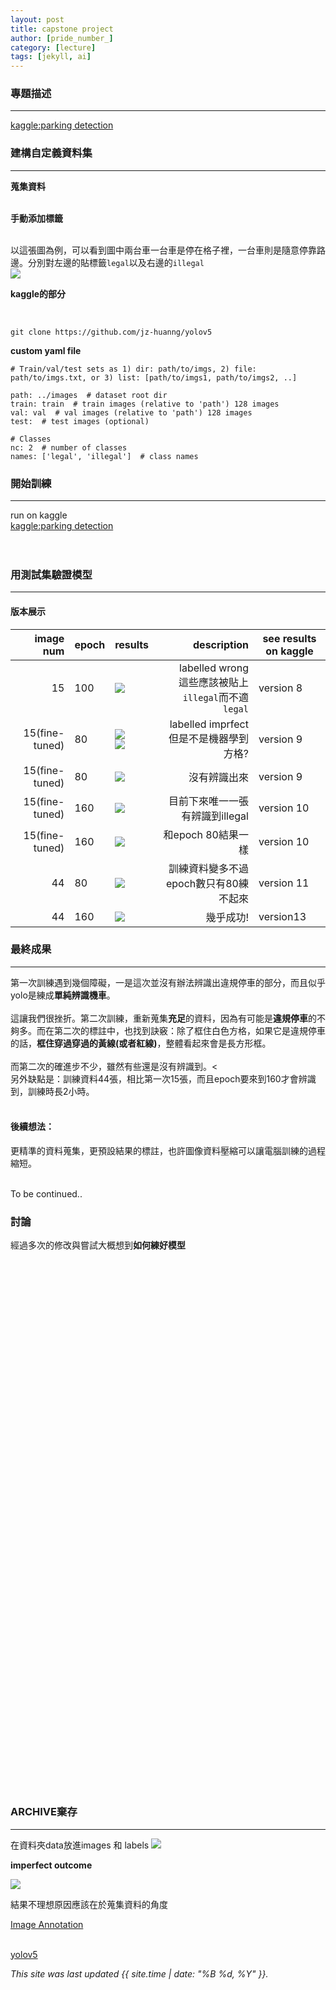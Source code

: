 ```yaml
---
layout: post
title: capstone project
author: [pride_number_]
category: [lecture]
tags: [jekyll, ai]
---
```



### 專題描述
---

[kaggle:parking detection](https://www.kaggle.com/code/ulysses1103/parked-detection)<br>


### 建構自定義資料集
---


**蒐集資料**<br><br>

**手動添加標籤**<br><br>

以這張圖為例，可以看到圖中兩台車一台車是停在格子裡，一台車則是隨意停靠路邊。分別對左邊的貼標籤```legal```以及右邊的```illegal```<br>
![](https://github.com/jz-huanng/AI-course/blob/gh-pages/images2/parking-detection/labels.png?raw=true)<br>

**kaggle的部分**

 <br>
 
 ```
 git clone https://github.com/jz-huanng/yolov5
 
 ```

**custom yaml file**

```
# Train/val/test sets as 1) dir: path/to/imgs, 2) file: path/to/imgs.txt, or 3) list: [path/to/imgs1, path/to/imgs2, ..]

path: ../images  # dataset root dir
train: train  # train images (relative to 'path') 128 images
val: val  # val images (relative to 'path') 128 images
test:  # test images (optional)

# Classes
nc: 2  # number of classes
names: ['legal', 'illegal']  # class names
```

### 開始訓練
---

run on kaggle<br>
[kaggle:parking detection](https://www.kaggle.com/code/ulysses1103/parked-detection)<br>
<br>
<br>



### 用測試集驗證模型
---

#### 版本展示

| image num | epoch | results | description |see results on kaggle |
| --: | -- | -- | --: | --|
| 15 | 100 |  ![](https://github.com/jz-huanng/AI-course/blob/gh-pages/images2/parking-detection/num15.png?raw=true) | labelled wrong<br>這些應該被貼上```illegal```而不適```legal``` |version 8 | 
| 15(fine-tuned) | 80 | ![](https://github.com/jz-huanng/AI-course/blob/gh-pages/images2/parking-detection/fine-tune.png?raw=true)<br>![](https://github.com/jz-huanng/AI-course/blob/gh-pages/images2/parking-detection/labels2.png?raw=true) | labelled imprfect 但是不是機器學到方格? | version 9| 
| 15(fine-tuned) | 80 | ![](https://github.com/jz-huanng/AI-course/blob/gh-pages/images2/parking-detection/no_result.png?raw=true)| 沒有辨識出來 | version 9| 
| 15(fine-tuned) | 160 | ![](https://github.com/jz-huanng/AI-course/blob/gh-pages/images2/parking-detection/epoch160.png?raw=true)| 目前下來唯一一張有辨識到illegal | version 10| 
| 15(fine-tuned) | 160 | ![](https://github.com/jz-huanng/AI-course/blob/gh-pages/images2/parking-detection/epoch160_2.png?raw=true)| 和epoch 80結果一樣 | version 10| 
|44|80|![](https://github.com/jz-huanng/AI-course/blob/gh-pages/images2/parking-detection/version11.png?raw=true)|訓練資料變多不過epoch數只有80練不起來|version 11|
|44|160|![](https://github.com/jz-huanng/AI-course/blob/gh-pages/images2/parking-detection/version13.png?raw=true)|幾乎成功!|version13|

### 最終成果
---

第一次訓練遇到幾個障礙，一是這次並沒有辦法辨識出違規停車的部分，而且似乎yolo是練成**單純辨識機車**。<br><br>
這讓我們很挫折。第二次訓練，重新蒐集**充足**的資料，因為有可能是**違規停車**的不夠多。而在第二次的標註中，也找到訣竅：除了框住白色方格，如果它是違規停車的話，**框住穿過穿過的黃線(或者紅線)**，整體看起來會是長方形框。<br><br>
而第二次的確進步不少，雖然有些還是沒有辨識到。<<br>另外缺點是：訓練資料44張，相比第一次15張，而且epoch要來到160才會辨識到，訓練時長2小時。<br><br>
#### 後續想法：
更精準的資料蒐集，更預設結果的標註，也許圖像資料壓縮可以讓電腦訓練的過程縮短。<br>

<br>
To be continued..

### 討論

經過多次的修改與嘗試大概想到**如何練好模型** 

<br>




<br><br><br><br><br><br><br><br><br><br><br><br><br><br><br><br><br><br><br><br><br><br><br><br><br><br><br><br><br><br><br><br><br><br><br><br><br><br><br><br><br><br><br><br><br><br><br><br>
### ARCHIVE棄存
---

在資料夾data放進images 和 labels
 ![](https://github.com/jz-huanng/AI-course/blob/gh-pages/images2/directory.png?raw=true)

**imperfect outcome**

![](https://github.com/jz-huanng/AI-course/blob/gh-pages/images2/bad_outcome.png?raw=true)

結果不理想原因應該在於蒐集資料的角度


[Image Annotation](https://rkuo2000.github.io/AI-course/lecture/2022/10/13/Object-Detection-Exercises.html
)<br><br>

[yolov5](https://github.com/ultralytics/yolov5)

*This site was last updated {{ site.time | date: "%B %d, %Y" }}.*

